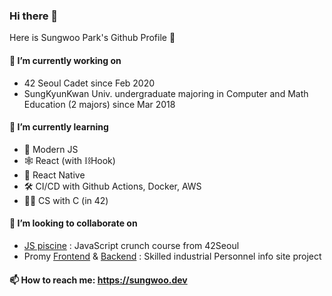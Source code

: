 ### Hi there 👋
Here is Sungwoo Park's Github Profile 🤗

#### 🔭 I’m currently working on
- 42 Seoul Cadet since Feb 2020
- SungKyunKwan Univ. undergraduate majoring in Computer and Math Education (2 majors) since Mar 2018

#### 🌱 I’m currently learning
- 🔮 Modern JS
- 🕸 React (with ⛓Hook)
- 📱 React Native
- 🛠 CI/CD with Github Actions, Docker, AWS
- 🤦‍♂️ CS with C (in 42)

#### 👯 I’m looking to collaborate on
- [JS piscine](https://github.com/42js/js_piscine) : JavaScript crunch course from 42Seoul
- Promy [Frontend](https://github.com/textuel/promy-frontend) & [Backend](https://github.com/textuel/promy-backend) : Skilled industrial Personnel info site project

#### 📫 How to reach me: https://sungwoo.dev
